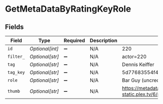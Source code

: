 # GetMetaDataByRatingKeyRole


## Fields

| Field                                                                         | Type                                                                          | Required                                                                      | Description                                                                   | Example                                                                       |
| ----------------------------------------------------------------------------- | ----------------------------------------------------------------------------- | ----------------------------------------------------------------------------- | ----------------------------------------------------------------------------- | ----------------------------------------------------------------------------- |
| `id`                                                                          | *Optional[int]*                                                               | :heavy_minus_sign:                                                            | N/A                                                                           | 220                                                                           |
| `filter_`                                                                     | *Optional[str]*                                                               | :heavy_minus_sign:                                                            | N/A                                                                           | actor=220                                                                     |
| `tag`                                                                         | *Optional[str]*                                                               | :heavy_minus_sign:                                                            | N/A                                                                           | Dennis Keiffer                                                                |
| `tag_key`                                                                     | *Optional[str]*                                                               | :heavy_minus_sign:                                                            | N/A                                                                           | 5d77683554f42c001f8c4708                                                      |
| `role`                                                                        | *Optional[str]*                                                               | :heavy_minus_sign:                                                            | N/A                                                                           | Bar Guy (uncredited)                                                          |
| `thumb`                                                                       | *Optional[str]*                                                               | :heavy_minus_sign:                                                            | N/A                                                                           | https://metadata-static.plex.tv/6/people/648e9a7ea1d537bccfcd7615134b78ce.jpg |